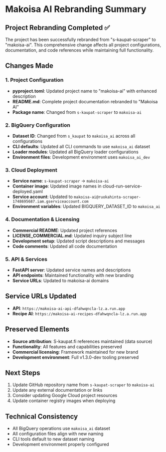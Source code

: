 # Makoisa AI Rebranding Summary

## Project Rebranding Completed ✅

The project has been successfully rebranded from "s-kaupat-scraper" to "makoisa-ai". This comprehensive change affects all project configurations, documentation, and code references while maintaining full functionality.

## Changes Made

### 1. Project Configuration
- **pyproject.toml**: Updated project name to "makoisa-ai" with enhanced description
- **README.md**: Complete project documentation rebranded to "Makoisa AI"
- **Package name**: Changed from `s-kaupat-scraper` to `makoisa-ai`

### 2. BigQuery Configuration
- **Dataset ID**: Changed from `s_kaupat` to `makoisa_ai` across all configurations
- **CLI defaults**: Updated all CLI commands to use `makoisa_ai` dataset
- **Loader modules**: Updated all BigQuery loader configurations
- **Environment files**: Development environment uses `makoisa_ai_dev`

### 3. Cloud Deployment
- **Service name**: `s-kaupat-scraper` → `makoisa-ai`
- **Container image**: Updated image names in cloud-run-service-deployed.yaml
- **Service account**: Updated to `makoisa-ai@ruokahinta-scraper-1748695687.iam.gserviceaccount.com`
- **Environment variables**: Updated BIGQUERY_DATASET_ID to `makoisa_ai`

### 4. Documentation & Licensing
- **Commercial README**: Updated project references
- **LICENSE_COMMERCIAL.md**: Updated inquiry subject line
- **Development setup**: Updated script descriptions and messages
- **Code comments**: Updated all code documentation

### 5. API & Services
- **FastAPI server**: Updated service names and descriptions
- **API endpoints**: Maintained functionality with new branding
- **Service URLs**: Updated to makoisa-ai domains

## Service URLs Updated
- **API**: `https://makoisa-ai-api-dfahwqncla-lz.a.run.app`
- **Recipe AI**: `https://makoisa-ai-recipes-dfahwqncla-lz.a.run.app`

## Preserved Elements
- **Source attribution**: S-kaupat.fi references maintained (data source)
- **Functionality**: All features and capabilities preserved
- **Commercial licensing**: Framework maintained for new brand
- **Development environment**: Full v1.3.0-dev tooling preserved

## Next Steps
1. Update GitHub repository name from `s-kaupat-scraper` to `makoisa-ai`
2. Update any external documentation or links
3. Consider updating Google Cloud project resources
4. Update container registry images when deploying

## Technical Consistency
- All BigQuery operations use `makoisa_ai` dataset
- All configuration files align with new naming
- CLI tools default to new dataset naming
- Development environment properly configured
